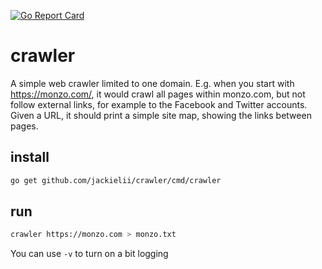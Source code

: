[![Go Report Card](https://goreportcard.com/badge/github.com/jackielii/crawler)](https://goreportcard.com/report/github.com/jackielii/crawler)

# crawler

A simple web crawler limited to one domain. E.g. when you start with https://monzo.com/, it would crawl all pages within monzo.com, but not follow external links, for example to the Facebook and Twitter accounts. Given a URL, it should print a simple site map, showing the links between pages.

## install

```bash
go get github.com/jackielii/crawler/cmd/crawler
```

## run

```bash
crawler https://monzo.com > monzo.txt
```

You can use `-v` to turn on a bit logging
